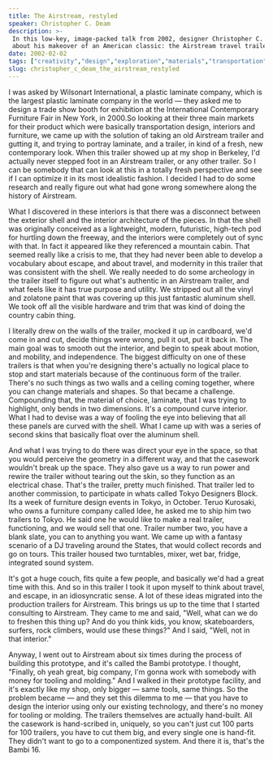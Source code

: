 ```yaml
---
title: The Airstream, restyled
speaker: Christopher C. Deam
description: >-
 In this low-key, image-packed talk from 2002, designer Christopher C. Deam talks
 about his makeover of an American classic: the Airstream travel trailer.
date: 2002-02-02
tags: ["creativity","design","exploration","materials","transportation"]
slug: christopher_c_deam_the_airstream_restyled
---
```


I was asked by Wilsonart International, a plastic laminate company, which is the largest
plastic laminate company in the world — they asked me to design a trade show booth for
exhibition at the International Contemporary Furniture Fair in New York, in 2000.So
looking at their three main markets for their product which were basically transportation
design, interiors and furniture, we came up with the solution of taking an old Airstream
trailer and gutting it, and trying to portray laminate, and a trailer, in kind of a fresh,
new contemporary look. When this trailer showed up at my shop in Berkeley, I'd actually
never stepped foot in an Airstream trailer, or any other trailer. So I can be somebody
that can look at this in a totally fresh perspective and see if I can optimize it in its
most idealistic fashion. I decided I had to do some research and really figure out what
had gone wrong somewhere along the history of Airstream.

What I discovered in these interiors is that there was a disconnect between the exterior
shell and the interior architecture of the pieces. In that the shell was originally
conceived as a lightweight, modern, futuristic, high-tech pod for hurtling down the
freeway, and the interiors were completely out of sync with that. In fact it appeared like
they referenced a mountain cabin. That seemed really like a crisis to me, that they had
never been able to develop a vocabulary about escape, and about travel, and modernity in
this trailer that was consistent with the shell. We really needed to do some archeology in
the trailer itself to figure out what's authentic in an Airstream trailer, and what feels
like it has true purpose and utility. We stripped out all the vinyl and zolatone paint
that was covering up this just fantastic aluminum shell. We took off all the visible
hardware and trim that was kind of doing the country cabin thing.

I literally drew on the walls of the trailer, mocked it up in cardboard, we'd come in and
cut, decide things were wrong, pull it out, put it back in. The main goal was to smooth out
the interior, and begin to speak about motion, and mobility, and independence. The biggest
difficulty on one of these trailers is that when you're designing there's actually no
logical place to stop and start materials because of the continuous form of the trailer.
There's no such things as two walls and a ceiling coming together, where you can change
materials and shapes. So that became a challenge. Compounding that, the material of
choice, laminate, that I was trying to highlight, only bends in two dimensions. It's a
compound curve interior. What I had to devise was a way of fooling the eye into believing
that all these panels are curved with the shell. What I came up with was a series of second
skins that basically float over the aluminum shell.

And what I was trying to do there was direct your eye in the space, so that you would
perceive the geometry in a different way, and that the casework wouldn't break up the
space. They also gave us a way to run power and rewire the trailer without tearing out the
skin, so they function as an electrical chase. That's the trailer, pretty much
finished. That trailer led to another commission, to participate in whats called Tokyo
Designers Block. Its a week of furniture design events in Tokyo, in October. Teruo
Kurosaki, who owns a furniture company called Idee, he asked me to ship him two trailers
to Tokyo. He said one he would like to make a real trailer, functioning, and we would sell
that one. Trailer number two, you have a blank slate, you can to anything you want. We came
up with a fantasy scenario of a DJ traveling around the States, that would collect records
and go on tours. This trailer housed two turntables, mixer, wet bar, fridge, integrated
sound system.

It's got a huge couch, fits quite a few people, and basically we'd had a great time with
this. And so in this trailer I took it upon myself to think about travel, and escape, in
an idiosyncratic sense. A lot of these ideas migrated into the production trailers for
Airstream. This brings us up to the time that I started consulting to Airstream. They came
to me and said, "Well, what can we do to freshen this thing up? And do you think kids, you
know, skateboarders, surfers, rock climbers, would use these things?" And I said, "Well,
not in that interior." 

Anyway, I went out to Airstream about six times during the process of building this
prototype, and it's called the Bambi prototype. I thought, "Finally, oh yeah great, big
company, I'm gonna work with somebody with money for tooling and molding." And I walked in
their prototype facility, and it's exactly like my shop, only bigger — same tools, same
things. So the problem became — and they set this dilemma to me — that you have to design
the interior using only our existing technology, and there's no money for tooling or
molding. The trailers themselves are actually hand-built. All the casework is hand-scribed
in, uniquely, so you can't just cut 100 parts for 100 trailers, you have to cut them big,
and every single one is hand-fit. They didn't want to go to a componentized system. And
there it is, that's the Bambi 16. 

<!--
ad_duration=3.33
comment_count=18
event="TED2002"
external_start_time=0
intro_duration=11.82
is_subtitle_required="False"
is_talk_featured="True"
language="en"
language_swap="False"
native_language="en"
number_of_related_talks=6
number_of_speakers=1
number_of_subtitled_videos=20
number_of_tags=5
number_of_talk_download_languages=20
number_of_talk_more_resources=0
number_of_talk_recommendations=0
number_of_talks_take_actions=0
post_ad_duration=0.83
published_timestamp="2009-04-02 01:00:00"
recording_date="2002-02-02"
speaker_description="Designer"
speaker_is_published=1
speaker_name="Christopher C. Deam"
talk_name="The Airstream, restyled"
talks_tags=["creativity","design","exploration","materials","transportation"]
url_photo_speaker="https://pe.tedcdn.com/images/ted/81669_254x191.jpg"
url_photo_talk="https://pe.tedcdn.com/images/ted/81668_800x600.jpg"
url_webpage="https://www.ted.com/talks/christopher_c_deam_the_airstream_restyled"
video_type_name="TED Stage Talk"
-->